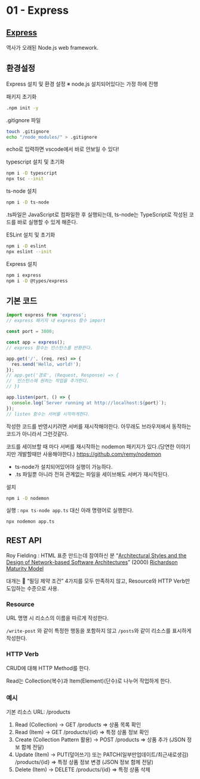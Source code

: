 # 01 - Express

## [Express](https://expressjs.com/)

역사가 오래된 Node.js web framework.

## 환경설정

Express 설치 및 환경 설정
※ node.js 설치되어있다는 가정 하에 진행

패키지 초기화

```bash
.npm init -y
```

.gitignore 파일

```bash
touch .gitignore
echo "/node_modules/" > .gitignore
```

echo로 입력하면 vscode에서 바로 안보일 수 있다!

typescript 설치 및 초기화

```bash
npm i -D typescript
npx tsc --init
```

ts-node 설치

```bash
npm i -D ts-node
```

.ts파일은 JavaScript로 컴파일한 후 실행되는데, ts-node는 TypeScript로 작성된 코드를 바로 실행할 수 있게 해준다.

ESLint 설치 및 초기화

```bash
npm i -D eslint
npx eslint --init
```

Express 설치

```bash
npm i express
npm i -D @types/express
```

## 기본 코드

```typescript
import express from 'express';
// express 패키지 내 express 함수 import

const port = 3000;

const app = express();
// express 함수는 인스턴스를 반환한다.

app.get('/', (req, res) => {
  res.send('Hello, world!');
});
// app.get('경로', (Request, Response) => {
//  인스턴스에 원하는 작업을 추가한다.
// })

app.listen(port, () => {
  console.log(`Server running at http://localhost:${port}`);
});
// listen 함수는 서버를 시작하게한다.
```

작성한 코드를 반영시키려면 서버를 재시작해야한다.
아무래도 브라우저에서 동작하는 코드가 아니라서 그런것같다.

코드를 세이브할 때 마다 서버를 재시작하는 nodemon 패키지가 있다.(당연한 이야기지만 개발할때만 사용해야한다.)
https://github.com/remy/nodemon

- ts-node가 설치되어있어야 실행이 가능하다.
- .ts 파일뿐 아니라 전혀 관계없는 파일을 세이브해도 서버가 재시작된다.

설치

```bash
npm i -D nodemon
```

실행 : `npx ts-node app.ts` 대신 아래 명령어로 실행한다.

```bash
npx nodemon app.ts
```

## REST API

Roy Fielding : HTML 표준 만드는데 참여하신 분
 “[Architectural Styles and the Design of Network-based Software Architectures](https://www.ics.uci.edu/~fielding/pubs/dissertation/top.htm)” (2000)
[Richardson Maturity Model](https://martinfowler.com/articles/richardsonMaturityModel.html)

대개는 🚩 “필딩 제약 조건” 4가지를 모두 만족하지 않고, Resource와 HTTP Verb만 도입하는 수준으로 사용.

### Resource

URL 명명 시 리소스의 이름을 따르게 작성한다.

`/write-post` 와 같이 특정한 행동을 포함하지 않고 `/posts`와 같이 리소스를 표시하게 작성한다.

### HTTP Verb

CRUD에 대해 HTTP Method를 한다.

Read는 Collection(복수)과 Item(Element)(단수)로 나누어 작업하게 한다.

### 예시

기본 리소스 URL: /products

1. Read (Collection) → GET /products ⇒ 상품 목록 확인
2. Read (Item) → GET /products/{id} ⇒ 특정 상품 정보 확인
3. Create (Collection Pattern 활용) → POST /products ⇒ 상품 추가 (JSON 정보 함께 전달)
4. Update (Item) → PUT(덮어쓰기) 또는 PATCH(일부만업데이트/최근새로생김) /products/{id} ⇒ 특정 상품 정보 변경 (JSON 정보 함께 전달)
5. Delete (Item) → DELETE /products/{id} ⇒ 특정 상품 삭제
